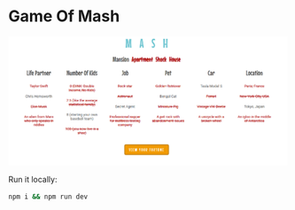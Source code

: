 # Game Of Mash

![alt text](https://github.com/brownhounds/mash-vue/blob/main/screenshot.png?raw=true)

Run it locally:

```bash
npm i && npm run dev
```
